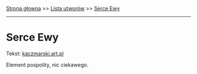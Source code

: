 [Strona głowna](../index.md) >> [Lista utworów](../list.md) >> [Serce Ewy](543.md)

---

# Serce Ewy

Tekst: [kaczmarski.art.pl](https://www.kaczmarski.art.pl/tworczosc/wiersze/serce-ewy/)

Element pospolity, nic ciekawego.